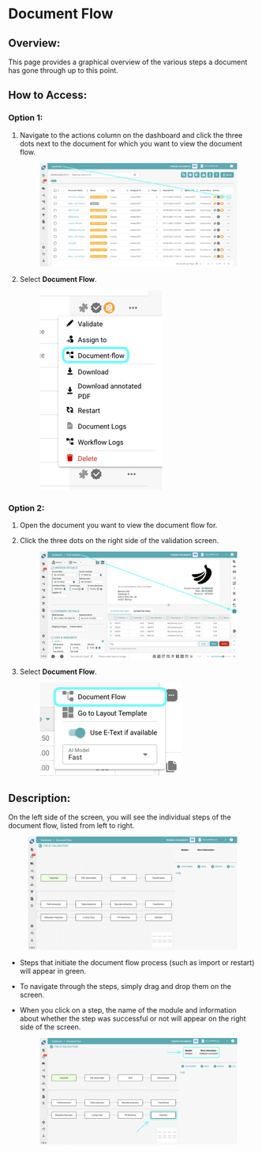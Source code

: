 # Document Flow

## **Overview:**

This page provides a graphical overview of the various steps a document has gone through up to this point.

## **How to Access:**

### **Option 1:**

1.  Navigate to the actions column on the dashboard and click the three dots next to the document for which you want to view the document flow.

    <figure><img src="../../../.gitbook/assets/DocumentFlow_1.png" alt=""><figcaption></figcaption></figure>
2.  Select **Document Flow**.

    <figure><img src="../../../.gitbook/assets/DocumentFlow_2.png" alt="" width="248"><figcaption></figcaption></figure>

### **Option 2:**

1. Open the document you want to view the document flow for.
2.  Click the three dots on the right side of the validation screen.

    <figure><img src="../../../.gitbook/assets/DocumentFlow_3.png" alt=""><figcaption></figcaption></figure>
3.  Select **Document Flow**.

    <figure><img src="../../../.gitbook/assets/DocumentFlow_4.png" alt="" width="288"><figcaption></figcaption></figure>

## **Description:**

On the left side of the screen, you will see the individual steps of the document flow, listed from left to right.

<figure><img src="../../../.gitbook/assets/DocumentFlow_6.png" alt=""><figcaption></figcaption></figure>

* Steps that initiate the document flow process (such as import or restart) will appear in green.
* To navigate through the steps, simply drag and drop them on the screen.
*   When you click on a step, the name of the module and information about whether the step was successful or not will appear on the right side of the screen.

    <figure><img src="../../../.gitbook/assets/DocumentFlow_7.png" alt=""><figcaption></figcaption></figure>
